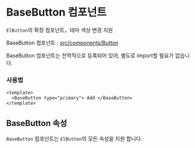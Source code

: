 # BaseButton 컴포넌트

`ElButton`의 확장 컴포넌트，테마 색상 변경 지원

BaseButton 컴포넌트 : [src/components/Button](https://github.com/web2-solution/web2-vue-framework/tree/dev/src/components/Button) 

BaseButton 컴포넌트는 전역적으로 등록되어 있어, 별도로 import할 필요가 없습니다.


### 사용법

```vue
<template>
  <BaseButton type="primary"> Add </BaseButton>
</template>

```

## BaseButton 속성<span id="BaseButton"></span>

`BaseButton` 컴포넌트는 `ElButton`의 모든 속성을 지원 합니다.
